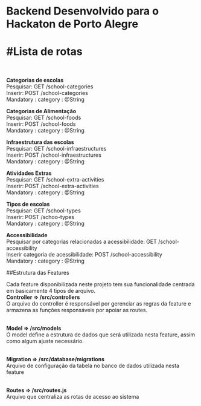 # Backend Desenvolvido para o Hackaton de Porto Alegre

# #Lista de rotas
<p> <br/>

<strong>Categorias de escolas</strong><br/>
Pesquisar: GET  /school-categories<br/>
Inserir: POST   /school-categories<br/>
  Mandatory : category : @String<br/>
</p>

<p>
<strong>Categorias de Alimentação</strong><br/>
Pesquisar: GET  /school-foods<br/>
Inserir: POST   /school-foods<br/>
  Mandatory : category : @String<br/>
</p>

<p>
<strong>Infraestrutura das escolas</strong><br/>
Pesquisar: GET  /school-infraestructures<br/>
Inserir: POST   /school-infraestructures<br/>
  Mandatory : category : @String<br/>
  </p>

<p>
<strong>Atividades Extras</strong><br/>
Pesquisar: GET  /school-extra-activities<br/>
Inserir: POST   /school-extra-activities<br/>
  Mandatory : category : @String<br/>
</p>

<p>
<strong>Tipos de escolas</strong><br/>
Pesquisar: GET  /school-types<br/>
Inserir: POST   /schoo-types<br/>
  Mandatory : category : @String<br/>
</p>

<p>
<strong>Accessibilidade</strong><br/>
Pesquisar por categorias relacionadas a acessibilidade:
GET  /school-accessibility<br/>
Inserir categoria de acessibilidade: POST  /school-accessibility<br/>
    Mandatory : category : @String<br/>

</p>

##Estrutura das Features

<p>
Cada feature disponibilizada neste projeto tem sua funcionalidade centrada em basicamente 4 tipos de arquivo.
<br/>
<strong>Controller => /src/controllers</strong><br/>
O arquivo do controller é responsável por gerenciar as regras da feature e armazena as funções
responsáveis por apoiar as routes.<br/><br/>

<strong>Model => /src/models</strong><br/>
O model define a estrutura de dados que será utilizada nesta feature, assim como algum ajuste necessário.
<br/><br/>

<strong>Migration => /src/database/migrations</strong><br/>
Arquivo de configuração da tabela no banco de dados utilizada nesta feature
<br/><br/>

<strong>Routes => /src/routes.js</strong><br/>
Arquivo que centraliza as rotas de acesso ao sistema
<br/><br/>
</p>
